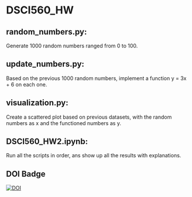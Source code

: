 # DSCI560_HW

## random_numbers.py:
  Generate 1000 random numbers ranged from 0 to 100.
## update_numbers.py:
  Based on the previous 1000 random numbers, implement a function y = 3x + 6 on each one.
## visualization.py:
  Create a scattered plot based on previous datasets, with the random numbers as x and the functioned numbers as y.

## DSCI560_HW2.ipynb:
  Run all the scripts in order, ans show up all the results with explanations.

## DOI Badge
  [![DOI](https://zenodo.org/badge/296792612.svg)](https://zenodo.org/badge/latestdoi/296792612)
